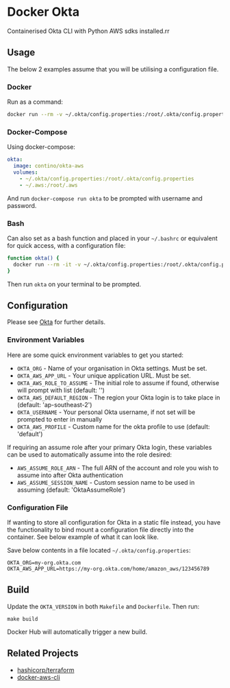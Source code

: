 # Docker Okta
Containerised Okta CLI with Python AWS sdks installed.rr

## Usage
The below 2 examples assume that you will be utilising a configuration file.

### Docker
Run as a command:

```bash
docker run --rm -v ~/.okta/config.properties:/root/.okta/config.properties -v ~/.aws:/root/.aws contino/okta-aws
```

### Docker-Compose
Using docker-compose:

```yaml
okta:
  image: contino/okta-aws
  volumes:
    - ~/.okta/config.properties:/root/.okta/config.properties
    - ~/.aws:/root/.aws
```

And run `docker-compose run okta` to be prompted with username and password.

### Bash
Can also set as a bash function and placed in your `~/.bashrc` or equivalent
for quick access, with a configuration file:

```bash
function okta() {
  docker run --rm -it -v ~/.okta/config.properties:/root/.okta/config.properties -v ~/.aws:/root/.aws contino/okta-aws;
}
```

Then run `okta` on your terminal to be prompted.

## Configuration
Please see [Okta](https://github.com/oktadeveloper/okta-aws-cli-assume-role)
for further details.

### Environment Variables
Here are some quick environment variables to get you started:

- `OKTA_ORG` - Name of your organisation in Okta settings. Must be set.
- `OKTA_AWS_APP_URL` - Your unique application URL. Must be set.
- `OKTA_AWS_ROLE_TO_ASSUME` - The initial role to assume if found, otherwise will prompt  with list (default: '')
- `OKTA_AWS_DEFAULT_REGION` - The region your Okta login is to take place in (default: 'ap-southeast-2')
- `OKTA_USERNAME` - Your personal Okta username, if not set will be prompted to enter in manually
- `OKTA_AWS_PROFILE` - Custom name for the okta profile to use (default: 'default')

If requiring an assume role after your primary Okta login, these variables
can be used to automatically assume into the role desired:

- `AWS_ASSUME_ROLE_ARN` - The full ARN of the account and role you wish to assume into after Okta authentication
- `AWS_ASSUME_SESSION_NAME` - Custom session name to be used in assuming (default: 'OktaAssumeRole')

### Configuration File
If wanting to store all configuration for Okta in a static file instead, you
have the functionality to bind mount a configuration file directly into the
container. See below example of what it can look like.

Save below contents in a file located `~/.okta/config.properties`:

```
OKTA_ORG=my-org.okta.com
OKTA_AWS_APP_URL=https://my-org.okta.com/home/amazon_aws/123456789
```

## Build
Update the `OKTA_VERSION` in both `Makefile` and `Dockerfile`. Then run:

    make build

Docker Hub will automatically trigger a new build.

## Related Projects
- [hashicorp/terraform](https://hub.docker.com/r/hashicorp/terraform/)
- [docker-aws-cli](https://github.com/contino/docker-aws-cli)

